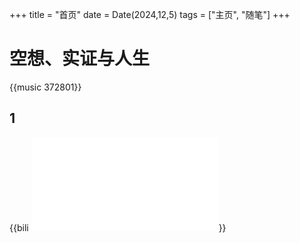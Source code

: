 +++
title = "首页"
date = Date(2024,12,5)
tags = ["主页", "随笔"]
+++

# 空想、实证与人生

{{music 372801}}

## 1

{{bili <iframe src="//player.bilibili.com/player.html?isOutside=true&aid=113241577490739&bvid=BV1hpxDenEH5&cid=26118392393&p=1" scrolling="no" border="0" frameborder="no" framespacing="0" allowfullscreen="true"></iframe>}}

